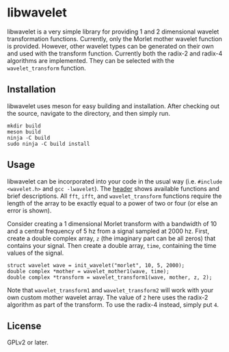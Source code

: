 # libwavelet
libwavelet is a very simple library for providing 1 and 2 dimensional wavelet transformation functions. Currently, only the Morlet mother wavelet function is provided. However, other wavelet types can be generated on their own and used with the transform function. Currently both the radix-2 and radix-4 algorithms are implemented. They can be selected with the `wavelet_transform` function.

## Installation
libwavelet uses meson for easy building and installation. After checking out the source, navigate to the directory, and then simply run.
```
mkdir build
meson build
ninja -C build
sudo ninja -C build install
```

## Usage
libwavelet can be incorporated into your code in the usual way (i.e. `#include <wavelet.h>` and `gcc -lwavelet`). The [header](https://github.com/Dudemanguy911/libwavelet/blob/master/include/wavelet.h) shows available functions and brief descriptions. All `fft`, `ifft`, and `wavelet_transform` functions require the length of the array to be exactly equal to a power of two or four (or else an error is shown).

Consider creating a 1 dimensional Morlet transform with a bandwidth of 10 and a central frequency of 5 hz from a signal sampled at 2000 hz. First, create a double complex array, `z` (the imaginary part can be all zeros) that contains your signal. Then create a double array, `time`,  containing the time values of the signal.
```
struct wavelet wave = init_wavelet("morlet", 10, 5, 2000);
double complex *mother = wavelet_mother1(wave, time);
double complex *transform = wavelet_transform1(wave, mother, z, 2);
```
Note that `wavelet_transform1` and `wavelet_transform2` will work with your own custom mother wavelet array. The value of `2` here uses the radix-2 algorithm as part of the transform. To use the radix-4 instead, simply put `4`.

## License
GPLv2 or later.
